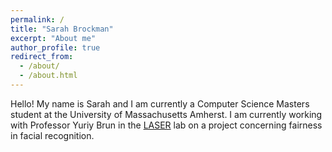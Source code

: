 ```yaml
---
permalink: /
title: "Sarah Brockman"
excerpt: "About me"
author_profile: true
redirect_from: 
  - /about/
  - /about.html
---
```


Hello! My name is Sarah and I am currently a Computer Science Masters student at the University of Massachusetts Amherst. I am currently working with Professor Yuriy Brun in the [LASER](http://laser.cs.umass.edu/ "LASER") lab on a project concerning fairness in facial recognition.
